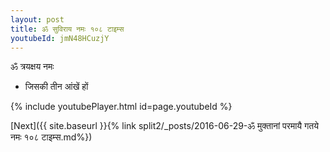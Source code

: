 ```yaml
---
layout: post
title: ॐ सुविराय नमः १०८ टाइम्स
youtubeId: jmN48HCuzjY
---
```

 
 
 ॐ त्रयक्षय नमः  
 
 -  जिसकी तीन आंखें हों 
 
  
 
  
 
 
 
 
 
 


{% include youtubePlayer.html id=page.youtubeId %}
 
[Next]({{ site.baseurl }}{% link  split2/_posts/2016-06-29-ॐ मुक्तानां परमायै गतये नमः १०८ टाइम्स.md%})
 
